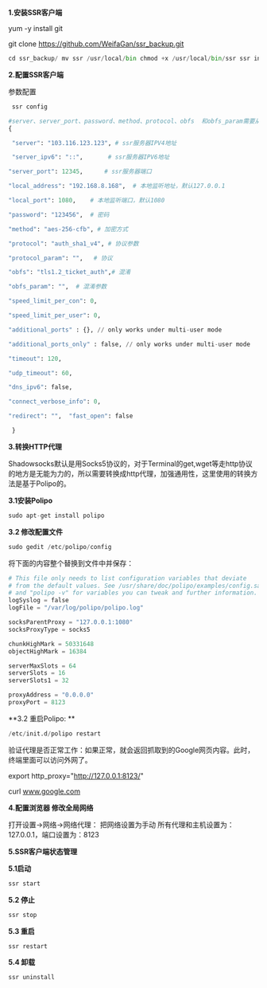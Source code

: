 **1.安装SSR客户端**

yum -y install git 

git clone https://github.com/WeifaGan/ssr_backup.git

```python
cd ssr_backup/ mv ssr /usr/local/bin chmod +x /usr/local/bin/ssr ssr install 
```

**2.配置SSR客户端**

参数配置 

```python
 ssr config 
```

```python
#server、server_port、password、method、protocol、obfs  和obfs_param需要从服务商那边获取 
{ 

 "server": "103.116.123.123", # ssr服务器IPV4地址 

 "server_ipv6": "::",       # ssr服务器IPV6地址  

"server_port": 12345,      # ssr服务器端口  

"local_address": "192.168.8.168",  # 本地监听地址，默认127.0.0.1  

"local_port": 1080,    # 本地监听端口，默认1080  

"password": "123456",  # 密码  

"method": "aes-256-cfb", # 加密方式  

"protocol": "auth_sha1_v4", # 协议参数

"protocol_param": "",   # 协议  

"obfs": "tls1.2_ticket_auth",# 混淆  

"obfs_param": "",  # 混淆参数  

"speed_limit_per_con": 0,  

"speed_limit_per_user": 0,  

"additional_ports" : {}, // only works under multi-user mode 

"additional_ports_only" : false, // only works under multi-user mode  

"timeout": 120,  

"udp_timeout": 60,  

"dns_ipv6": false,  

"connect_verbose_info": 0,  

"redirect": "",  "fast_open": false 

 } 
```

**3.转换HTTP代理** 

Shadowsocks默认是用Socks5协议的，对于Terminal的get,wget等走http协议的地方是无能为力的，所以需要转换成http代理，加强通用性，这里使用的转换方法是基于Polipo的。 

**3.1安装Polipo**

```python
sudo apt-get install polipo      
```

**3.2 修改配置文件**

```python
sudo gedit /etc/polipo/config    
```

将下面的内容整个替换到文件中并保存： 

```python
# This file only needs to list configuration variables that deviate
# from the default values. See /usr/share/doc/polipo/examples/config.sample
# and "polipo -v" for variables you can tweak and further information.
logSyslog = false
logFile = "/var/log/polipo/polipo.log"

socksParentProxy = "127.0.0.1:1080"
socksProxyType = socks5

chunkHighMark = 50331648
objectHighMark = 16384

serverMaxSlots = 64
serverSlots = 16
serverSlots1 = 32

proxyAddress = "0.0.0.0"
proxyPort = 8123
```

 **3.2 重启Polipo: **

```python
/etc/init.d/polipo restart 
```

验证代理是否正常工作：如果正常，就会返回抓取到的Google网页内容。此时，终端里面可以访问外网了。 

export http_proxy="http://127.0.0.1:8123/" 

curl www.google.com 

**4.配置浏览器 修改全局网络** 

打开设置->网络->网络代理： 把网络设置为手动 所有代理和主机设置为：127.0.0.1，端口设置为：8123 

**5.SSR客户端状态管理**

**5.1启动**

```python
ssr start 
```

**5.2 停止**

```python
ssr stop 
```

**5.3 重启**

```python
ssr restart 
```

**5.4 卸载**

```python
ssr uninstall
```


